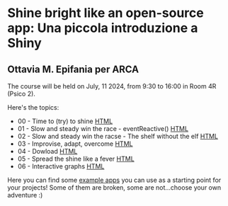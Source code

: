 # Shine bright like an open-source app: Una piccola introduzione a Shiny
## Ottavia M. Epifania per ARCA

The course will be held on July, 11 2024, from 9:30 to 16:00 in Room 4R (Psico 2). 

Here's the topics:

- 00 - Time to (try) to shine [HTML](slides/shiny.html)
- 01 - Slow and steady win the race - eventReactive() [HTML](slides/eventReactive.html)
- 02 - Slow and steady win the racse - The shelf without the elf [HTML](slides/shelf.html)
- 03 - Improvise, adapt, overcome [HTML](slides/ownData.html)
- 04 - Dowload [HTML](slides/download.html)
- 05 - Spread the shine like a fever [HTML](slides/deploy.html)
- 06 - Interactive graphs [HTML](slides/interactive-graphs.html)

Here you can find some [example apps](appExamples) you can use as a starting point for your projects! Some of them are broken, some are not...choose your own adventure :)
